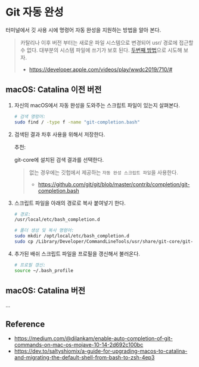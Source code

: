 # Git 자동 완성

터미널에서 깃 사용 시에 명령어 자동 완성을 지원하는 방법을 알아 본다.

> 카탈리나 이후 버전 부터는 새로운 파일 시스템으로 변경되어 usr/ 경로에 접근할 수 없다.
> 대부분의 시스템 파일에 쓰기가 보호 된다. [두번째 방법](#macOS:-Catalina-버전)으로 시도해 보자.
>
> - https://developer.apple.com/videos/play/wwdc2019/710/#

## macOS: Catalina 이전 버전

1. 자신의 macOS에서 자동 완성을 도와주는 스크립트 파일이 있는지 살펴본다.

   ```zsh
   # 검색 명렁어:
   sudo find / -type f -name "git-completion.bash"
   ```

2. 검색된 결과 차후 사용을 위해서 저장한다.

   추천:

   git-core에 설치된 검색 결과를 선택한다.

   > 없는 경우에는 깃헙에서 제공하는 `자동 완성 스크립트 파일`을 사용한다.
   >
   > - https://github.com/git/git/blob/master/contrib/completion/git-completion.bash

3. 스크립트 파일을 아래의 경로로 복사 붙여넣기 한다.

   ```zsh
   # 경로:
   /usr/local/etc/bash_completion.d

   # 폴더 생성 및 복사 명령어:
   sudo mkdir /opt/local/etc/bash_completion.d
   sudo cp /Library/Developer/CommandLineTools/usr/share/git-core/git-completion.bash /usr/local/etc/bash_completion.d/git-completion.bash
   ```

4. 추가된 배쉬 스크립트 파일을 프로필을 갱신해서 불러온다.

   ```zsh
   # 프로필 갱신:
   source ~/.bash_profile
   ```

## macOS: Catalina 버전

...

## Reference

- https://medium.com/@dilankam/enable-auto-completion-of-git-commands-on-mac-os-mojave-10-14-2d692c100bc
- https://dev.to/saltyshiomix/a-guide-for-upgrading-macos-to-catalina-and-migrating-the-default-shell-from-bash-to-zsh-4ep3
